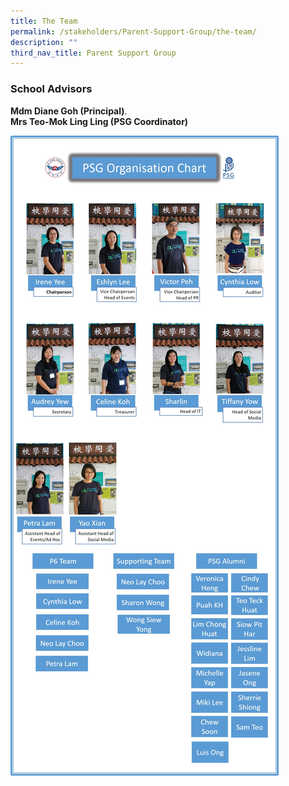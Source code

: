 ```yaml
---
title: The Team
permalink: /stakeholders/Parent-Support-Group/the-team/
description: ""
third_nav_title: Parent Support Group
---
```

### School Advisors

**Mdm Diane Goh (Principal)**.  
**Mrs Teo-Mok Ling Ling (PSG Coordinator)**

![](/images/PSG%20org%20chart%202021.jpeg)